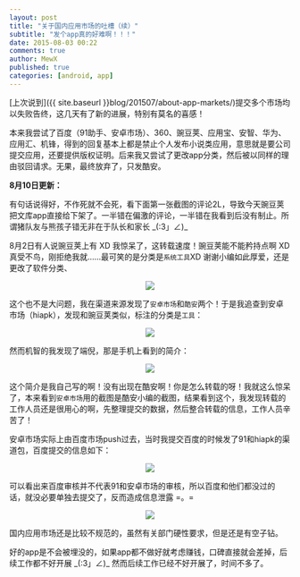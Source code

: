 ```yaml
---
layout: post
title: "关于国内应用市场的吐槽（续）"
subtitle: "发个app真的好难啊！！！"
date: 2015-08-03 00:22
comments: true
author: MewX
published: true
categories: [android, app]
---
```


[上次说到]({{ site.baseurl }}blog/201507/about-app-markets/)提交多个市场均以失败告终，这几天有了新的进展，特别有莫名的喜感！

本来我尝试了百度（91助手、安卓市场）、360、豌豆荚、应用宝、安智、华为、应用汇、机锋，得到的回复基本上都是禁止个人发布小说类应用，意思就是要公司提交应用，还要提供版权证明。后来我又尝试了更改app分类，然后被以同样的理由驳回请求。无果，最终放弃了，只发酷安。

**8月10日更新：**

有句话说得好，不作死就不会死，看下面第一张截图的评论2L，导致今天豌豆荚把文库app直接给下架了。一半错在偏激的评论，一半错在我看到后没有制止。所谓猪队友与熊孩子错无非在于队长和家长 \_(:3」∠)\_

8月2日有人说豌豆荚上有 XD 我惊呆了，这转载速度！豌豆荚能不能矜持点啊 XD 真受不鸟，刚拒绝我就……最可笑的是分类是`系统工具`XD 谢谢小编如此厚爱，还是更改了软件分类、

<center><a href="{{ site.cdn }}imgs/201508/wandoujia-pull.jpg" target="_blank"><img src="{{ site.cdn }}imgs/201508/wandoujia-pull.jpg" style="max-width:100%;"/></a></center>

这个也不是大问题，我在渠道来源发现了`安卓市场`和`酷安`两个！于是我追查到安卓市场（hiapk），发现和豌豆荚类似，标注的分类是`工具`：

<center><a href="{{ site.cdn }}imgs/201508/hiapk-pull.jpg" target="_blank"><img src="{{ site.cdn }}imgs/201508/hiapk-pull.jpg" style="max-width:100%;"/></a></center>

然而机智的我发现了端倪，那是手机上看到的简介：

<center><a href="{{ site.cdn }}imgs/201508/hiapk-merge-info.jpg" target="_blank"><img src="{{ site.cdn }}imgs/201508/hiapk-merge-info.jpg" style="max-width:100%;"/></a></center>

这个简介是我自己写的啊！没有出现在酷安啊！你是怎么转载的呀！我就这么惊呆了，本来看到`安卓市场`用的截图是酷安小编的截图，结果看到这个，我发现转载的工作人员还是很用心的啊，先整理提交的数据，然后整合转载的信息，工作人员辛苦了！

安卓市场实际上由百度市场push过去，当时我提交百度的时候发了91和hiapk的渠道包，百度提交的信息如下：

<center><a href="{{ site.cdn }}imgs/201508/baidu-info-submitted.jpg" target="_blank"><img src="{{ site.cdn }}imgs/201508/baidu-info-submitted.jpg" style="max-width:100%;"/></a></center>

可以看出来百度审核并不代表91和安卓市场的审核，所以百度和他们都没过的话，就没必要单独去提交了，反而造成信息泄露 =。=

<center><a href="{{ site.cdn }}imgs/201508/baidu-push-status.jpg" target="_blank"><img src="{{ site.cdn }}imgs/201508/baidu-push-status.jpg" style="max-width:100%;"/></a></center>

国内应用市场还是比较不规范的，虽然有关部门硬性要求，但是还是有空子钻。

好的app是不会被埋没的，如果app都不做好就考虑赚钱，口碑直接就会差掉，后续工作都不好开展 \_(:3」∠)\_ 然而后续工作已经不好开展了，时间不多了。
